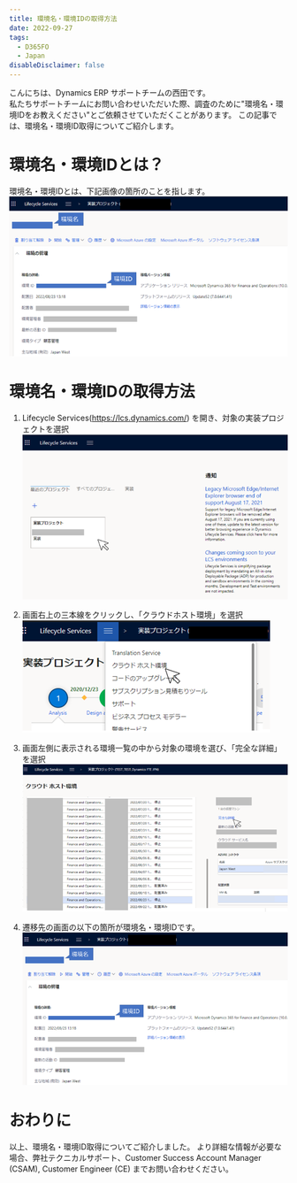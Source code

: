 ```yaml
---
title: 環境名・環境IDの取得方法
date: 2022-09-27
tags:
  - D365FO
  - Japan
disableDisclaimer: false
---
```

こんにちは、Dynamics ERP サポートチームの西田です。  
私たちサポートチームにお問い合わせいただいた際、調査のために"環境名・環境IDをお教えください"とご依頼させていただくことがあります。
この記事では、環境名・環境ID取得についてご紹介します。  
<!-- more -->

# 環境名・環境IDとは？
環境名・環境IDとは、下記画像の箇所のことを指します。
![](./get-environment-id/image-name1.png)

# 環境名・環境IDの取得方法
1. Lifecycle Services(https://lcs.dynamics.com/) を開き、対象の実装プロジェクトを選択
   ![](./get-environment-id/image-name2.png)

2. 画面右上の三本線をクリックし、「クラウドホスト環境」を選択
   ![](./get-environment-id/image-name3.png)

3. 画面左側に表示される環境一覧の中から対象の環境を選び、「完全な詳細」を選択
   ![](./get-environment-id/image-name4.png)

4. 遷移先の画面の以下の箇所が環境名・環境IDです。
   ![](./get-environment-id/image-name5.png)

# おわりに  
以上、環境名・環境ID取得についてご紹介しました。
より詳細な情報が必要な場合、弊社テクニカルサポート、Customer Success Account Manager (CSAM), Customer Engineer (CE) までお問い合わせください。

